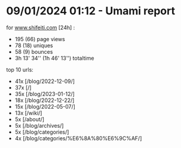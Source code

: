 # 09/01/2024 01:12 - Umami report
for www.shifeiti.com [24h] :

 - 195 (66) page views
 - 78 (18) uniques
 - 58 (9) bounces
 - 3h 13' 34'' (1h 46' 13'') totaltime


top 10 urls:
 - 41x [/blog/2022-12-09/]
 - 37x [/]
 - 35x [/blog/2023-01-12/]
 - 18x [/blog/2022-12-22/]
 - 15x [/blog/2022-05-07/]
 - 13x [/wiki/]
 - 5x [/about/]
 - 5x [/blog/archives/]
 - 5x [/blog/categories/]
 - 4x [/blog/categories/%E6%8A%80%E6%9C%AF/]


